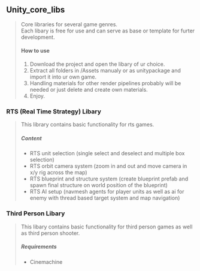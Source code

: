 ## Unity_core_libs
>Core libraries for several game genres.<br/>Each libary is free for use and can serve as base or template for furter development.
>#### How to use
>1. Download the project and open the libary of ur choice.
>2. Extract all folders in /Assets manualy or as unitypackage and import it into ur own game.
>3. Handling materials for other render pipelines probably will be needed or just delete and create own materials.
>4. Enjoy.
### RTS (Real Time Strategy) Libary
> This library contains basic functionality for rts games.
>##### Content
>- RTS unit selection (single select and deselect and multiple box selection)
>- RTS orbit camera system (zoom in and out and move camera in x/y rig across the map)
>- RTS blueprint and structure system (create blueprint prefab and spawn final structure on world position of the blueprint)
>- RTS AI setup (navmesh agents for player units as well as ai for enemy with thread based target system and map navigation)
### Third Person Libary
> This libary contains basic functionality for third person games as well as third person shooter.
>##### Requirements
>- Cinemachine
